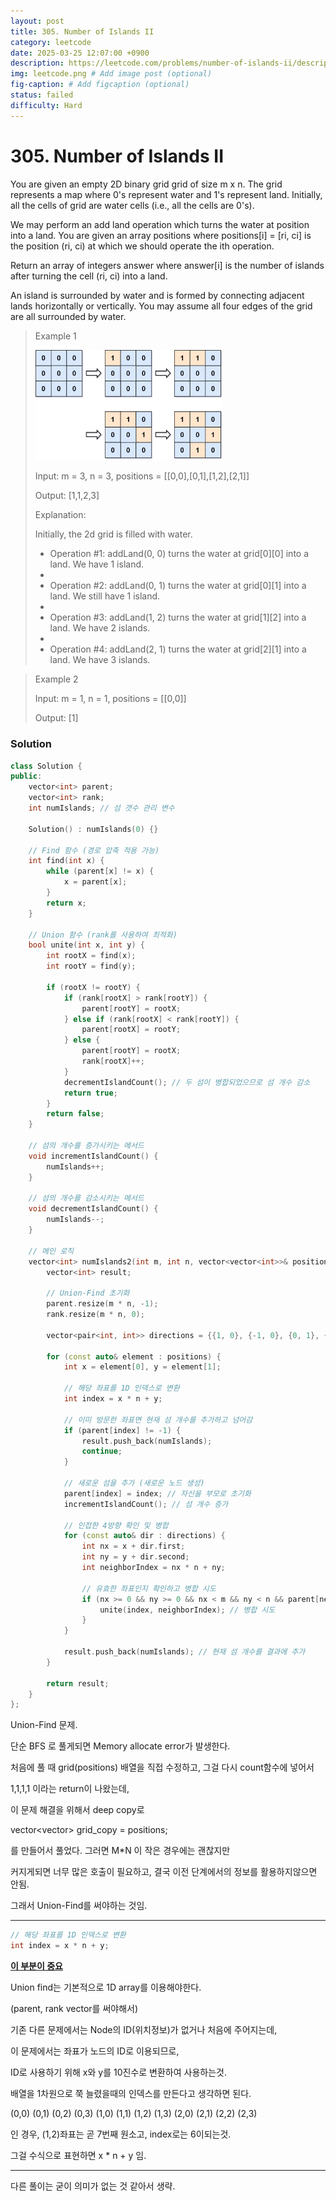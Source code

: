 ```yaml
---
layout: post
title: 305. Number of Islands II
category: leetcode
date: 2025-03-25 12:07:00 +0900
description: https://leetcode.com/problems/number-of-islands-ii/description/?envType=company&envId=google&favoriteSlug=google-thirty-days
img: leetcode.png # Add image post (optional)
fig-caption: # Add figcaption (optional)
status: failed
difficulty: Hard
---
```


# 305. Number of Islands II

You are given an empty 2D binary grid grid of size m x n. The grid represents a map where 0's represent water and 1's represent land. Initially, all the cells of grid are water cells (i.e., all the cells are 0's).

We may perform an add land operation which turns the water at position into a land. You are given an array positions where positions[i] = [ri, ci] is the position (ri, ci) at which we should operate the ith operation.

Return an array of integers answer where answer[i] is the number of islands after turning the cell (ri, ci) into a land.

An island is surrounded by water and is formed by connecting adjacent lands horizontally or vertically. You may assume all four edges of the grid are all surrounded by water.

 

> Example 1
> 
> <img src="../../imgs/305-1.jpg" alt="305-1" width="300"/>
> 
> Input: m = 3, n = 3, positions = [[0,0],[0,1],[1,2],[2,1]]
> 
> Output: [1,1,2,3]
> 
> Explanation:
> 
> Initially, the 2d grid is filled with water.
> 
> - Operation #1: addLand(0, 0) turns the water at grid[0][0] into a land. We have 1 island.
> - 
> - Operation #2: addLand(0, 1) turns the water at grid[0][1] into a land. We still have 1 island.
> - 
> - Operation #3: addLand(1, 2) turns the water at grid[1][2] into a land. We have 2 islands.
> - 
> - Operation #4: addLand(2, 1) turns the water at grid[2][1] into a land. We have 3 islands.


> Example 2
> 
> Input: m = 1, n = 1, positions = [[0,0]]
> 
> Output: [1]


### Solution
```cpp
class Solution {
public:
    vector<int> parent;
    vector<int> rank;
    int numIslands; // 섬 갯수 관리 변수

    Solution() : numIslands(0) {}

    // Find 함수 (경로 압축 적용 가능)
    int find(int x) {
        while (parent[x] != x) {  
            x = parent[x];      
        }
        return x;
    }

    // Union 함수 (rank를 사용하여 최적화)
    bool unite(int x, int y) {
        int rootX = find(x);
        int rootY = find(y);

        if (rootX != rootY) {
            if (rank[rootX] > rank[rootY]) {
                parent[rootY] = rootX;
            } else if (rank[rootX] < rank[rootY]) {
                parent[rootX] = rootY;
            } else {
                parent[rootY] = rootX;
                rank[rootX]++;
            }
            decrementIslandCount(); // 두 섬이 병합되었으므로 섬 개수 감소
            return true;
        }
        return false;
    }

    // 섬의 개수를 증가시키는 메서드
    void incrementIslandCount() {
        numIslands++;
    }

    // 섬의 개수를 감소시키는 메서드
    void decrementIslandCount() {
        numIslands--;
    }

    // 메인 로직
    vector<int> numIslands2(int m, int n, vector<vector<int>>& positions) {
        vector<int> result;

        // Union-Find 초기화
        parent.resize(m * n, -1);
        rank.resize(m * n, 0);

        vector<pair<int, int>> directions = {{1, 0}, {-1, 0}, {0, 1}, {0, -1}};

        for (const auto& element : positions) {
            int x = element[0], y = element[1];

            // 해당 좌표를 1D 인덱스로 변환
            int index = x * n + y;

            // 이미 방문한 좌표면 현재 섬 개수를 추가하고 넘어감
            if (parent[index] != -1) {
                result.push_back(numIslands);
                continue;
            }

            // 새로운 섬을 추가 (새로운 노드 생성)
            parent[index] = index; // 자신을 부모로 초기화
            incrementIslandCount(); // 섬 개수 증가

            // 인접한 4방향 확인 및 병합
            for (const auto& dir : directions) {
                int nx = x + dir.first;
                int ny = y + dir.second;
                int neighborIndex = nx * n + ny;

                // 유효한 좌표인지 확인하고 병합 시도
                if (nx >= 0 && ny >= 0 && nx < m && ny < n && parent[neighborIndex] != -1) {
                    unite(index, neighborIndex); // 병합 시도
                }
            }

            result.push_back(numIslands); // 현재 섬 개수를 결과에 추가
        }

        return result;
    }
};
```


Union-Find 문제. 

단순 BFS 로 풀게되면 Memory allocate error가 발생한다.

처음에 풀 때 grid(positions) 배열을 직접 수정하고, 그걸 다시 count함수에 넣어서

1,1,1,1 이라는 return이 나왔는데, 

이 문제 해결을 위해서 deep copy로 

vector<vector<int>> grid_copy = positions; 

를 만들어서 풀었다. 그러면 M*N 이 작은 경우에는 괜찮지만 

커지게되면 너무 많은 호출이 필요하고, 결국 이전 단계에서의 정보를 활용하지않으면 안됨.

그래서 Union-Find를 써야하는 것임.

---
```cpp
// 해당 좌표를 1D 인덱스로 변환
int index = x * n + y;
```
**<u>이 부분이 중요</u>** 

Union find는 기본적으로 1D array를 이용해야한다. 

(parent, rank vector를 써야해서)

기존 다른 문제에서는 Node의 ID(위치정보)가 없거나 처음에 주어지는데,

이 문제에서는 좌표가 노드의 ID로 이용되므로, 

ID로 사용하기 위해 x와 y를 10진수로 변환하여 사용하는것.

배열을 1차원으로 쭉 늘렸을때의 인덱스를 만든다고 생각하면 된다.

(0,0) (0,1) (0,2) (0,3)
(1,0) (1,1) (1,2) (1,3)
(2,0) (2,1) (2,2) (2,3)

인 경우, (1,2)좌표는 곧 7번째 원소고, index로는 6이되는것. 

그걸 수식으로 표현하면 x * n + y 임.

---




다른 풀이는 굳이 의미가 없는 것 같아서 생략.
